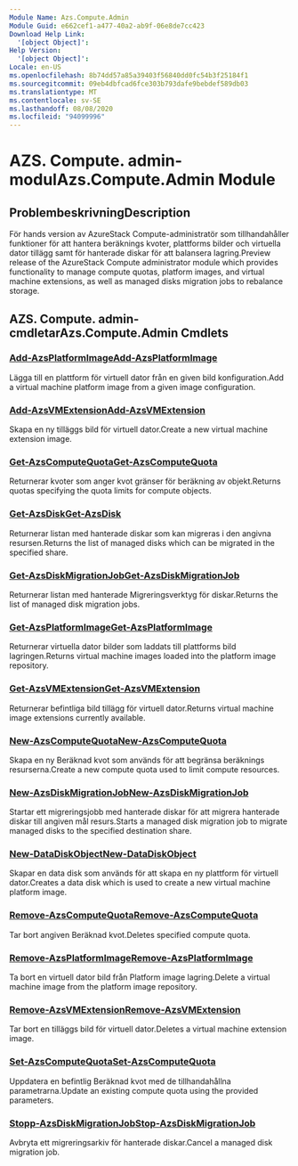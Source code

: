 ```yaml
---
Module Name: Azs.Compute.Admin
Module Guid: e662cef1-a477-40a2-ab9f-06e8de7cc423
Download Help Link:
  '[object Object]': 
Help Version:
  '[object Object]': 
Locale: en-US
ms.openlocfilehash: 8b74dd57a85a39403f56840dd0fc54b3f25184f1
ms.sourcegitcommit: 09eb4dbfcad6fce303b793dafe9bebdef589db03
ms.translationtype: MT
ms.contentlocale: sv-SE
ms.lasthandoff: 08/08/2020
ms.locfileid: "94099996"
---
```

# <span data-ttu-id="7cca2-101">AZS. Compute. admin-modul</span><span class="sxs-lookup"><span data-stu-id="7cca2-101">Azs.Compute.Admin Module</span></span>
## <span data-ttu-id="7cca2-102">Problembeskrivning</span><span class="sxs-lookup"><span data-stu-id="7cca2-102">Description</span></span>
<span data-ttu-id="7cca2-103">För hands version av AzureStack Compute-administratör som tillhandahåller funktioner för att hantera beräknings kvoter, plattforms bilder och virtuella dator tillägg samt för hanterade diskar för att balansera lagring.</span><span class="sxs-lookup"><span data-stu-id="7cca2-103">Preview release of the AzureStack Compute administrator module which provides functionality to manage compute quotas, platform images, and virtual machine extensions, as well as managed disks migration jobs to rebalance storage.</span></span>

## <span data-ttu-id="7cca2-104">AZS. Compute. admin-cmdletar</span><span class="sxs-lookup"><span data-stu-id="7cca2-104">Azs.Compute.Admin Cmdlets</span></span>
### [<span data-ttu-id="7cca2-105">Add-AzsPlatformImage</span><span class="sxs-lookup"><span data-stu-id="7cca2-105">Add-AzsPlatformImage</span></span>](Add-AzsPlatformImage.md)
<span data-ttu-id="7cca2-106">Lägga till en plattform för virtuell dator från en given bild konfiguration.</span><span class="sxs-lookup"><span data-stu-id="7cca2-106">Add a virtual machine platform image from a given image configuration.</span></span>

### [<span data-ttu-id="7cca2-107">Add-AzsVMExtension</span><span class="sxs-lookup"><span data-stu-id="7cca2-107">Add-AzsVMExtension</span></span>](Add-AzsVMExtension.md)
<span data-ttu-id="7cca2-108">Skapa en ny tilläggs bild för virtuell dator.</span><span class="sxs-lookup"><span data-stu-id="7cca2-108">Create a new virtual machine extension image.</span></span>

### [<span data-ttu-id="7cca2-109">Get-AzsComputeQuota</span><span class="sxs-lookup"><span data-stu-id="7cca2-109">Get-AzsComputeQuota</span></span>](Get-AzsComputeQuota.md)
<span data-ttu-id="7cca2-110">Returnerar kvoter som anger kvot gränser för beräkning av objekt.</span><span class="sxs-lookup"><span data-stu-id="7cca2-110">Returns quotas specifying the quota limits for compute objects.</span></span>

### [<span data-ttu-id="7cca2-111">Get-AzsDisk</span><span class="sxs-lookup"><span data-stu-id="7cca2-111">Get-AzsDisk</span></span>](Get-AzsDisk.md)
<span data-ttu-id="7cca2-112">Returnerar listan med hanterade diskar som kan migreras i den angivna resursen.</span><span class="sxs-lookup"><span data-stu-id="7cca2-112">Returns the list of managed disks which can be migrated in the specified share.</span></span>

### [<span data-ttu-id="7cca2-113">Get-AzsDiskMigrationJob</span><span class="sxs-lookup"><span data-stu-id="7cca2-113">Get-AzsDiskMigrationJob</span></span>](Get-AzsDiskMigrationJob.md)
<span data-ttu-id="7cca2-114">Returnerar listan med hanterade Migreringsverktyg för diskar.</span><span class="sxs-lookup"><span data-stu-id="7cca2-114">Returns the list of managed disk migration jobs.</span></span>

### [<span data-ttu-id="7cca2-115">Get-AzsPlatformImage</span><span class="sxs-lookup"><span data-stu-id="7cca2-115">Get-AzsPlatformImage</span></span>](Get-AzsPlatformImage.md)
<span data-ttu-id="7cca2-116">Returnerar virtuella dator bilder som laddats till plattforms bild lagringen.</span><span class="sxs-lookup"><span data-stu-id="7cca2-116">Returns virtual machine images loaded into the platform image repository.</span></span>

### [<span data-ttu-id="7cca2-117">Get-AzsVMExtension</span><span class="sxs-lookup"><span data-stu-id="7cca2-117">Get-AzsVMExtension</span></span>](Get-AzsVMExtension.md)
<span data-ttu-id="7cca2-118">Returnerar befintliga bild tillägg för virtuell dator.</span><span class="sxs-lookup"><span data-stu-id="7cca2-118">Returns virtual machine image extensions currently available.</span></span>

### [<span data-ttu-id="7cca2-119">New-AzsComputeQuota</span><span class="sxs-lookup"><span data-stu-id="7cca2-119">New-AzsComputeQuota</span></span>](New-AzsComputeQuota.md)
<span data-ttu-id="7cca2-120">Skapa en ny Beräknad kvot som används för att begränsa beräknings resurserna.</span><span class="sxs-lookup"><span data-stu-id="7cca2-120">Create a new compute quota used to limit compute resources.</span></span>

### [<span data-ttu-id="7cca2-121">New-AzsDiskMigrationJob</span><span class="sxs-lookup"><span data-stu-id="7cca2-121">New-AzsDiskMigrationJob</span></span>](New-AzsDiskMigrationJob.md)
<span data-ttu-id="7cca2-122">Startar ett migreringsjobb med hanterade diskar för att migrera hanterade diskar till angiven mål resurs.</span><span class="sxs-lookup"><span data-stu-id="7cca2-122">Starts a managed disk migration job to migrate managed disks to the specified destination share.</span></span>

### [<span data-ttu-id="7cca2-123">New-DataDiskObject</span><span class="sxs-lookup"><span data-stu-id="7cca2-123">New-DataDiskObject</span></span>](New-DataDiskObject.md)
<span data-ttu-id="7cca2-124">Skapar en data disk som används för att skapa en ny plattform för virtuell dator.</span><span class="sxs-lookup"><span data-stu-id="7cca2-124">Creates a data disk which is used to create a new virtual machine platform image.</span></span>

### [<span data-ttu-id="7cca2-125">Remove-AzsComputeQuota</span><span class="sxs-lookup"><span data-stu-id="7cca2-125">Remove-AzsComputeQuota</span></span>](Remove-AzsComputeQuota.md)
<span data-ttu-id="7cca2-126">Tar bort angiven Beräknad kvot.</span><span class="sxs-lookup"><span data-stu-id="7cca2-126">Deletes specified compute quota.</span></span>

### [<span data-ttu-id="7cca2-127">Remove-AzsPlatformImage</span><span class="sxs-lookup"><span data-stu-id="7cca2-127">Remove-AzsPlatformImage</span></span>](Remove-AzsPlatformImage.md)
<span data-ttu-id="7cca2-128">Ta bort en virtuell dator bild från Platform image lagring.</span><span class="sxs-lookup"><span data-stu-id="7cca2-128">Delete a virtual machine image from the platform image repository.</span></span>

### [<span data-ttu-id="7cca2-129">Remove-AzsVMExtension</span><span class="sxs-lookup"><span data-stu-id="7cca2-129">Remove-AzsVMExtension</span></span>](Remove-AzsVMExtension.md)
<span data-ttu-id="7cca2-130">Tar bort en tilläggs bild för virtuell dator.</span><span class="sxs-lookup"><span data-stu-id="7cca2-130">Deletes a virtual machine extension image.</span></span>

### [<span data-ttu-id="7cca2-131">Set-AzsComputeQuota</span><span class="sxs-lookup"><span data-stu-id="7cca2-131">Set-AzsComputeQuota</span></span>](Set-AzsComputeQuota.md)
<span data-ttu-id="7cca2-132">Uppdatera en befintlig Beräknad kvot med de tillhandahållna parametrarna.</span><span class="sxs-lookup"><span data-stu-id="7cca2-132">Update an existing compute quota using the provided parameters.</span></span>

### [<span data-ttu-id="7cca2-133">Stopp-AzsDiskMigrationJob</span><span class="sxs-lookup"><span data-stu-id="7cca2-133">Stop-AzsDiskMigrationJob</span></span>](Stop-AzsDiskMigrationJob.md)
<span data-ttu-id="7cca2-134">Avbryta ett migreringsarkiv för hanterade diskar.</span><span class="sxs-lookup"><span data-stu-id="7cca2-134">Cancel a managed disk migration job.</span></span>

